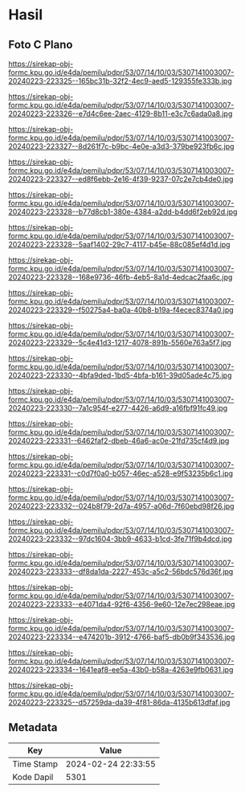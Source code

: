 # Hasil

## Foto C Plano

https://sirekap-obj-formc.kpu.go.id/e4da/pemilu/pdpr/53/07/14/10/03/5307141003007-20240223-223325--165bc31b-32f2-4ec9-aed5-129355fe333b.jpg

https://sirekap-obj-formc.kpu.go.id/e4da/pemilu/pdpr/53/07/14/10/03/5307141003007-20240223-223326--e7d4c6ee-2aec-4129-8b11-e3c7c6ada0a8.jpg

https://sirekap-obj-formc.kpu.go.id/e4da/pemilu/pdpr/53/07/14/10/03/5307141003007-20240223-223327--8d261f7c-b9bc-4e0e-a3d3-379be923fb6c.jpg

https://sirekap-obj-formc.kpu.go.id/e4da/pemilu/pdpr/53/07/14/10/03/5307141003007-20240223-223327--ed8f6ebb-2e16-4f39-9237-07c2e7cb4de0.jpg

https://sirekap-obj-formc.kpu.go.id/e4da/pemilu/pdpr/53/07/14/10/03/5307141003007-20240223-223328--b77d8cb1-380e-4384-a2dd-b4dd6f2eb92d.jpg

https://sirekap-obj-formc.kpu.go.id/e4da/pemilu/pdpr/53/07/14/10/03/5307141003007-20240223-223328--5aaf1402-29c7-4117-b45e-88c085ef4d1d.jpg

https://sirekap-obj-formc.kpu.go.id/e4da/pemilu/pdpr/53/07/14/10/03/5307141003007-20240223-223328--168e9736-46fb-4eb5-8a1d-4edcac2faa6c.jpg

https://sirekap-obj-formc.kpu.go.id/e4da/pemilu/pdpr/53/07/14/10/03/5307141003007-20240223-223329--f50275a4-ba0a-40b8-b19a-f4ecec8374a0.jpg

https://sirekap-obj-formc.kpu.go.id/e4da/pemilu/pdpr/53/07/14/10/03/5307141003007-20240223-223329--5c4e41d3-1217-4078-891b-5560e763a5f7.jpg

https://sirekap-obj-formc.kpu.go.id/e4da/pemilu/pdpr/53/07/14/10/03/5307141003007-20240223-223330--4bfa9ded-1bd5-4bfa-b161-39d05ade4c75.jpg

https://sirekap-obj-formc.kpu.go.id/e4da/pemilu/pdpr/53/07/14/10/03/5307141003007-20240223-223330--7a1c954f-e277-4426-a6d9-a16fbf91fc49.jpg

https://sirekap-obj-formc.kpu.go.id/e4da/pemilu/pdpr/53/07/14/10/03/5307141003007-20240223-223331--6462faf2-dbeb-46a6-ac0e-21fd735cf4d9.jpg

https://sirekap-obj-formc.kpu.go.id/e4da/pemilu/pdpr/53/07/14/10/03/5307141003007-20240223-223331--c0d7f0a0-b057-46ec-a528-e9f53235b6c1.jpg

https://sirekap-obj-formc.kpu.go.id/e4da/pemilu/pdpr/53/07/14/10/03/5307141003007-20240223-223332--024b8f79-2d7a-4957-a06d-7f60ebd98f26.jpg

https://sirekap-obj-formc.kpu.go.id/e4da/pemilu/pdpr/53/07/14/10/03/5307141003007-20240223-223332--97dc1604-3bb9-4633-b1cd-3fe71f9b4dcd.jpg

https://sirekap-obj-formc.kpu.go.id/e4da/pemilu/pdpr/53/07/14/10/03/5307141003007-20240223-223333--df8da1da-2227-453c-a5c2-56bdc576d36f.jpg

https://sirekap-obj-formc.kpu.go.id/e4da/pemilu/pdpr/53/07/14/10/03/5307141003007-20240223-223333--e4071da4-92f6-4356-9e60-12e7ec298eae.jpg

https://sirekap-obj-formc.kpu.go.id/e4da/pemilu/pdpr/53/07/14/10/03/5307141003007-20240223-223334--e474201b-3912-4766-baf5-db0b9f343536.jpg

https://sirekap-obj-formc.kpu.go.id/e4da/pemilu/pdpr/53/07/14/10/03/5307141003007-20240223-223334--1641eaf8-ee5a-43b0-b58a-4263e9fb0631.jpg

https://sirekap-obj-formc.kpu.go.id/e4da/pemilu/pdpr/53/07/14/10/03/5307141003007-20240223-223325--d57259da-da39-4f81-86da-4135b613dfaf.jpg


## Metadata

| Key        | Value               |
| ---------- | ------------------- |
| Time Stamp | 2024-02-24 22:33:55 |
| Kode Dapil | 5301                |



